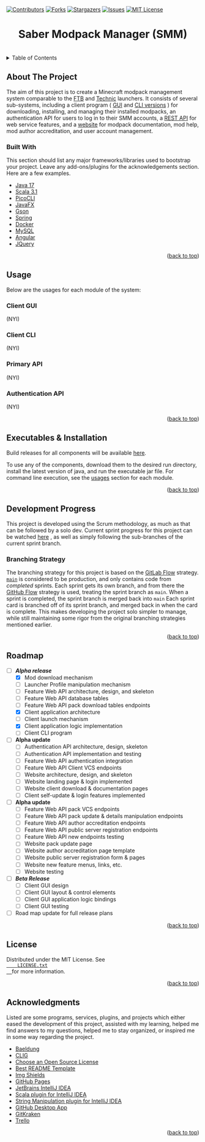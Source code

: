 <div id="top"></div>

[![Contributors][contributors-shield]][contributors-url]
[![Forks][forks-shield]][forks-url]
[![Stargazers][stars-shield]][stars-url]
[![Issues][issues-shield]][issues-url]
[![MIT License][license-shield]][license-url]

<div align="center">
<h1 align="center">Saber Modpack Manager (SMM)</h1>
</div>

<!-- TABLE OF CONTENTS -->
<br/>
<details>
  <summary>Table of Contents</summary>
  <ol>
    <li>
      <a href="#about-the-project">About The Project</a>
      <ul>
        <li><a href="#built-with">Built With</a></li>
      </ul>
    </li>
    <li><a href="#usage">Usage</a></li>
    <li><a href="#exectuables-&amp;-installation">Executables & Installation</a></li>
    <li>
      <a href="#development-progress">Development Progress</a>
      <ul>
        <li><a href="#branching-strategy">Branching Strategy</a></li>
      </ul>
    </li>
    <li><a href="#roadmap">Roadmap</a></li>
    <li><a href="#license">License</a></li>
    <li><a href="#contact">Contact</a></li>
    <li><a href="#acknowledgments">Acknowledgments</a></li>
  </ol>
</details>

<!-- ABOUT THE PROJECT -->
## About The Project
The aim of this project is to create a Minecraft modpack management system comparable to the
[FTB](https://www.feed-the-beast.com/app")
and
[Technic](https://www.technicpack.net/)
launchers.
It consists of several sub-systems, including a client program (
[GUI](https://github.com/MtgSaber/Saber-Modpack-Manager/tree/main/SMM-Client-Application)
and
[CLI versions](https://github.com/MtgSaber/Saber-Modpack-Manager/tree/main/SMM-Client-Application)
) for downloading, installing, and managing their installed modpacks, an
authentication API
for users to log in to their SMM accounts, a
[REST API](https://github.com/MtgSaber/Saber-Modpack-Manager/tree/main/SMM-Web-API)
for web service features, and a
<a href="https://www.example.com">website</a>
for modpack documentation, mod help, mod author accreditation, and user account management.


<!-- BUILT WITH -->
### Built With
This section should list any major frameworks/libraries used to bootstrap your project. Leave any add-ons/plugins for the acknowledgements section. Here are a few examples.

* [Java 17](https://www.oracle.com/java/)
* [Scala 3.1](https://www.scala-lang.org/)
* [PicoCLI](https://picocli.info/)
* [JavaFX](https://openjfx.io/)
* [Gson](https://github.com/google/gson)
* [Spring](https://spring.io/projects/spring-framework)
* [Docker](https://www.docker.com/)
* [MySQL]()
* [Angular](https://angular.io/)
* [JQuery](https://jquery.com)

<p align="right">(<a href="#top">back to top</a>)</p>



<!-- USAGE -->
## Usage
<p>
Below are the usages for each module of the system:
</p>

### Client GUI
<p>
(NYI)
</p>

### Client CLI
<p>
(NYI)
</p>

### Primary API
<p>
(NYI)
</p>

### Authentication API
<p>
(NYI)
</p>

<p align="right">(<a href="#top">back to top</a>)</p>



<!-- EXECUTABLES AND INSTALLATION -->
## Executables & Installation
<p>
Build releases for all components will be available <a href="https://www.example.com">here</a>.
</p>
<p>
To use any of the components, download them to the desired run directory, install the latest version of java,  
and run the executable jar file. For command line execution, see the  
<a href="https://www.example.com">usages</a> section for each module.
</p>

<p align="right">(<a href="#top">back to top</a>)</p>



<!-- DEVELOPMENT CYCLES -->
## Development Progress
This project is developed using the Scrum methodology, as much as that can be followed by a solo dev.
Current sprint progress for this project can be watched
[here](https://trello.com/b/DwmO5YBq/scrum-board)
, as well as simply following the sub-branches of the current sprint branch.


<!-- BRANCHING STRATEGY -->
### Branching Strategy
<p>
The branching strategy for this project is based on the
<a href="">GitLab Flow</a> strategy.
<code><a href="">main</a></code> is considered to be production, and only contains
code from <i>completed</i> sprints. Each sprint gets its own branch, and from there the
<a href="">GitHub Flow</a> strategy is used, treating the sprint branch as <code>main</code>.
When a sprint is completed, the sprint branch is merged back into <code>main</code>
Each sprint card is branched off of its sprint branch, and merged back in when the card is complete.
This makes developing the project solo simpler to manage, while still maintaining some rigor from
the original branching strategies mentioned earlier.
</p>

<p align="right">(<a href="#top">back to top</a>)</p>



<!-- ROADMAP -->
## Roadmap

- [ ] ___Alpha release___
  - [x] Mod download mechanism
  - [ ] Launcher Profile manipulation mechanism
  - [ ] Feature Web API architecture, design, and skeleton
  - [ ] Feature Web API database tables
  - [ ] Feature Web API pack download tables endpoints
  - [x] Client application architecture
  - [ ] Client launch mechanism
  - [x] Client application logic implementation
  - [ ] Client CLI program

- [ ] __Alpha update__
  - [ ] Authentication API architecture, design, skeleton
  - [ ] Authentication API implementation and testing
  - [ ] Feature Web API authentication integration
  - [ ] Feature Web API Client VCS endpoints
  - [ ] Website architecture, design, and skeleton
  - [ ] Website landing page & login implemented
  - [ ] Website client download & documentation pages
  - [ ] Client self-update & login features implemented

- [ ] __Alpha update__
  - [ ] Feature Web API pack VCS endpoints
  - [ ] Feature Web API pack update & details manipulation endpoints
  - [ ] Feature Web API author accreditation endpoints
  - [ ] Feature Web API public server registration endpoints
  - [ ] Feature Web API new endpoints testing
  - [ ] Website pack update page
  - [ ] Website author accreditation page template
  - [ ] Website public server registration form & pages
  - [ ] Website new feature menus, links, etc.
  - [ ] Website testing

- [ ] ___Beta Release___
  - [ ] Client GUI design
  - [ ] Client GUI layout & control elements
  - [ ] Client GUI application logic bindings
  - [ ] Client GUI testing

- [ ] Road map update for full release plans

<p align="right">(<a href="#top">back to top</a>)</p>



<!-- LICENSE -->
## License

<p>
  Distributed under the MIT License. See
  <code><a href=https://github.com/MtgSaber/Saber-Modpack-Manager/blob/master/LICENSE.txt">
    LICENSE.txt
  </a></code>
  for more information.
</p>

<p align="right">(<a href="#top">back to top</a>)</p>



<!-- ACKNOWLEDGMENTS -->
## Acknowledgments

<p>
Listed are some programs, services, plugins, and projects which either eased the development of this project,
assisted with my learning, helped me find answers to my questions, helped me to stay organized,
or inspired me in some way regarding the project.
</p>

* [Baeldung](https://www.baeldung.com/)
* [CLIG](https://clig.dev/)
* [Choose an Open Source License](https://choosealicense.com)
* [Best README Template](https://github.com/othneildrew/Best-README-Template)
* [Img Shields](https://shields.io)
* [GitHub Pages](https://pages.github.com)
* [JetBrains IntelliJ IDEA](https://www.jetbrains.com/idea/)
* [Scala plugin for IntelliJ IDEA](https://plugins.jetbrains.com/plugin/1347-scala)
* [String Manipulation plugin for IntelliJ IDEA](https://plugins.jetbrains.com/plugin/2162-string-manipulation)
* [GitHub Desktop App](https://desktop.github.com/)
* [GitKraken](https://www.gitkraken.com/)
* [Trello](https://trello.com)

<p align="right">(<a href="#top">back to top</a>)</p>



<!-- MARKDOWN LINKS & IMAGES -->
<!-- https://www.markdownguide.org/basic-syntax/#reference-style-links -->
[contributors-shield]: https://img.shields.io/github/contributors/MtgSaber/Saber-Modpack-Manager.svg?style=for-the-badge
[contributors-url]: https://github.com/MtgSaber/Saber-Modpack-Manager/graphs/contributors
[forks-shield]: https://img.shields.io/github/forks/MtgSaber/Saber-Modpack-Manager.svg?style=for-the-badge
[forks-url]: https://github.com/MtgSaber/Saber-Modpack-Manager/network/members
[stars-shield]: https://img.shields.io/github/stars/MtgSaber/Saber-Modpack-Manager.svg?style=for-the-badge
[stars-url]: https://github.com/MtgSaber/Saber-Modpack-Manager/stargazers
[issues-shield]: https://img.shields.io/github/issues/MtgSaber/Saber-Modpack-Manager.svg?style=for-the-badge
[issues-url]: https://github.com/MtgSaber/Saber-Modpack-Manager/issues
[license-shield]: https://img.shields.io/github/license/MtgSaber/Saber-Modpack-Manager.svg?style=for-the-badge
[license-url]: https://github.com/MtgSaber/Saber-Modpack-Manager/blob/master/LICENSE.txt
[linkedin-shield]: https://img.shields.io/badge/-LinkedIn-black.svg?style=for-the-badge&logo=linkedin&colorB=555
[linkedin-url]: https://linkedin.com/in/othneildrew
[product-screenshot]: images/screenshot.png
